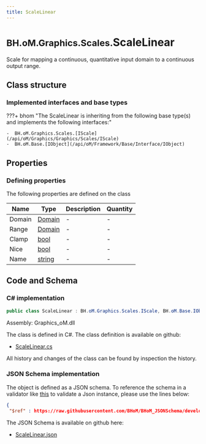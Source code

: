```yaml
---
title: ScaleLinear
---
```


# <small>BH.oM.Graphics.Scales.</small>**ScaleLinear**

Scale for mapping a continuous, quantitative input domain to a continuous output range.

## Class structure

### Implemented interfaces and base types

???+ bhom "The ScaleLinear is inheriting from the following base type(s) and implements the following interfaces:"

    -  BH.oM.Graphics.Scales.[IScale](/api/oM/Graphics/Graphics/Scales/IScale)
    -  BH.oM.Base.[IObject](/api/oM/Framework/Base/Interface/IObject)


## Properties



### Defining properties

The following properties are defined on the class

| Name             | Type             | Description      | Quantity         |
|------------------|------------------|------------------|------------------|
| Domain | [Domain](/api/oM/Framework/Data/Collections/Domain) | - | - |
| Range | [Domain](/api/oM/Framework/Data/Collections/Domain) | - | - |
| Clamp | [bool](https://learn.microsoft.com/en-us/dotnet/api/System.Boolean?view=netstandard-2.0) | - | - |
| Nice | [bool](https://learn.microsoft.com/en-us/dotnet/api/System.Boolean?view=netstandard-2.0) | - | - |
| Name | [string](https://learn.microsoft.com/en-us/dotnet/api/System.String?view=netstandard-2.0) | - | - |


## Code and Schema

### C# implementation

``` C# title="C#"
public class ScaleLinear : BH.oM.Graphics.Scales.IScale, BH.oM.Base.IObject
```

Assembly: Graphics_oM.dll

The class is defined in C#. The class definition is available on github:

- [ScaleLinear.cs](https://github.com/BHoM/BHoM/blob/develop/Graphics_oM/Scales\ScaleLinear.cs)

All history and changes of the class can be found by inspection the history.
### JSON Schema implementation

The object is defined as a JSON schema. To reference the schema in a validator like [this](https://www.jsonschemavalidator.net/) to validate a Json instance, please use the lines below:

``` json title="JSON Schema"
{
 "$ref" : https://raw.githubusercontent.com/BHoM/BHoM_JSONSchema/develop/Graphics_oM/Scales/ScaleLinear.json}
```

The JSON Schema is available on github here:

- [ScaleLinear.json](https://github.com/BHoM/BHoM_JSONSchema/blob/develop/Graphics_oM/Scales/ScaleLinear.json)
